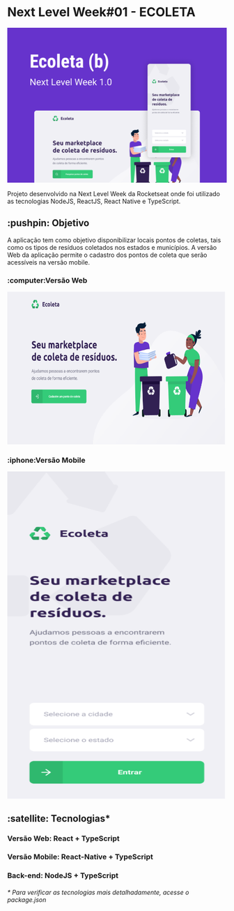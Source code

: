 # Next Level Week#01 - ECOLETA

![Ecoleta](https://github.com/Matheusf159/nlw-01/blob/master/.github/ecoleta.png)

Projeto desenvolvido na Next Level Week da Rocketseat onde foi utilizado as tecnologias NodeJS, ReactJS, React Native e TypeScript.

<h2><strong>:pushpin: Objetivo</strong></h2>

A aplicação tem como objetivo disponibilizar locais pontos de coletas, tais como os tipos de resíduos coletados nos estados e municípios. A versão Web da aplicação permite o cadastro dos pontos de coleta que serão acessíveis na versão mobile.

<h3>:computer:Versão Web</h3>
<img src="/.github/web.png" width="500" height="350"/> 

<h3>:iphone:Versão Mobile</h3>
<img src="/.github/mobile.png" width="500" height="750"/> 


<h2><strong>:satellite: Tecnologias*</strong></h2>
<h3>Versão Web: React + TypeScript</h3>

<h3>Versão Mobile: React-Native + TypeScript</h3>

<h3>Back-end: NodeJS + TypeScript</h3>


<h6>* Para verificar as tecnologias mais detalhadamente, acesse o package.json</h6>
